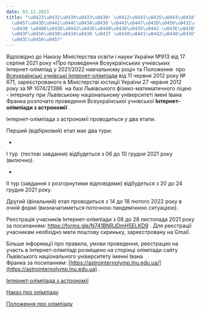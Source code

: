 ```yaml
---
date: 03.11.2021
title: "\u0423\u0432\u0430\u0433\u0430! \u0412\u0441\u0435\u0443\u043A\u0440\u0430\
  \u0457\u043D\u0441\u044C\u043A\u0430 \u0443\u0447\u043D\u0456\u0432\u0441\u044C\u043A\
  \u0430 \u0406\u043D\u0442\u0435\u0440\u043D\u0435\u0442-\u043E\u043B\u0456\u043C\
  \u043F\u0456\u0430\u0434\u0430 \u0437 \u0430\u0441\u0442\u0440\u043E\u043D\u043E\
  \u043C\u0456\u0457"
---
```

Відповідно до Наказу Міністерства освіти і науки України №913 від 17 серпня 2021 року «Про проведення Всеукраїнських учнівських Інтернет-олімпіад у 2021/2022 навчальному році» та Положення  про
[Всеукраїнські учнівські Інтернет-олімпіади](http://zakon2.rada.gov.ua/laws/show/z0086-12/print1321436545086771#n14)
від 11 червня 2012 року № 671, зареєстрованого в Міністерстві юстиції України 27 червня 2012 року за № 1074/21386  на базі Львівського фізико-математичного ліцею - інтернату при Львівському національному університеті імені Івана Франка розпочато проведення Всеукраїнської учнівської
**Інтернет-олімпіади з астрономії**
.

Інтернет-олімпіада з астрономії проводиться у два етапи.

Перший (відбірковий) етап має два тури:

-
І тур  (тестові завдання) відбудеться з 06 до 10 грудня 2021 року (включно).

-
ІІ тур (завдання з розгорнутими відповідями) відбудеться з 20 до 24 грудня 2021 року.

Другий (фінальний) етап проводиться з 14 до 18 лютого 2022 року в очній формі (визначатиметься поточною пандемічною ситуацією).

Реєстрація учасників Інтернет-олімпіади з 08 до 28 листопада 2021 року за посиланням:
<https://forms.gle/N741BNRJDmH5ELKD9>
. Для реєстрації учасникам необхідно мати поштову скриньку, зареєстровану на Gmail.

Більше інформації про правила, умови проведення, реєстрацію на участь в Інтернет-олімпіаді розміщено на сторінці олімпіади сайту Львівського національного університету іменні Івана Франка за посиланням:
[https://astrointernolymp.lnu.edu.ua/](https://astrointernolymp.lnu.edu.ua)
.

[Інтернет-олімпіада з астрономії](/files/увага-всеукраїнська--астрономія-інт-ол.pdf "Астрономія інт -ол.pdf")

[Наказ про олімпіаду](/files/увага-всеукраїнська--наказ-інтернет-олімпіади.pdf "наказ Інтернет-олімпіади.pdf")

[Положення про олімпіаду](/files/увага-всеукраїнська--положення-про-інтернет-олімпіади-27062012-зареєст.doc "Положення про Інтернет-олімпіади 27.06.2012 ЗАРЕЄСТРОВАНЕ.doc")